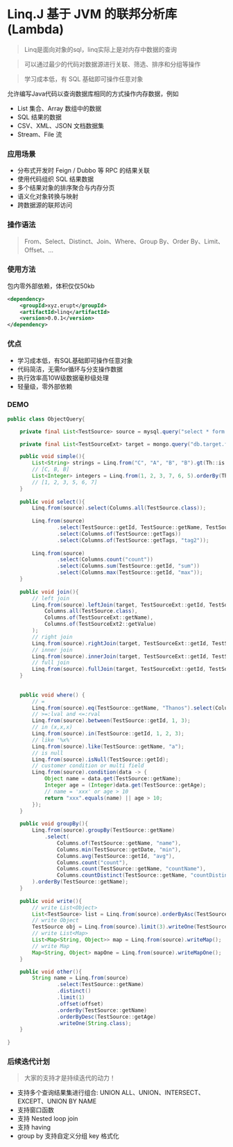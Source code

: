# Linq.J 基于 JVM 的联邦分析库 (Lambda)
> Linq是面向对象的sql，linq实际上是对内存中数据的查询

> 可以通过最少的代码对数据源进行关联、筛选、排序和分组等操作

> 学习成本低，有 SQL 基础即可操作任意对象

允许编写Java代码以查询数据库相同的方式操作内存数据，例如
- List 集合、Array 数组中的数据
- SQL 结果的数据
- CSV、XML、JSON 文档数据集
- Stream、File 流

### 应用场景
- 分布式开发时 Feign / Dubbo 等 RPC 的结果关联
- 使用代码组织 SQL 结果数据
- 多个结果对象的排序聚合与内存分页
- 语义化对象转换与映射
- 跨数据源的联邦访问

### 操作语法
> From、Select、Distinct、Join、Where、Group By、Order By、Limit、Offset、...

### 使用方法
包内零外部依赖，体积仅仅50kb
```xml
<dependency>
    <groupId>xyz.erupt</groupId>
    <artifactId>linq</artifactId>
    <version>0.0.1</version>
</dependency>
```

### 优点

- 学习成本低，有SQL基础即可操作任意对象
- 代码简洁，无需for循环与分支操作数据
- 执行效率高10W级数据毫秒级处理
- 轻量级，零外部依赖

### DEMO

```java
public class ObjectQuery{

    private final List<TestSource> source = mysql.query("select * form source");

    private final List<TestSourceExt> target = mongo.query("db.target.find()");

    public void simple(){
        List<String> strings = Linq.from("C", "A", "B", "B").gt(Th::is, "A").orderByDesc(Th::is).write(String.class);
        // [C, B, B]
        List<Integer> integers = Linq.from(1, 2, 3, 7, 6, 5).orderBy(Th::is).write(Integer.class);
        // [1, 2, 3, 5, 6, 7]
    }
    
    public void select(){
        Linq.from(source).select(Columns.all(TestSource.class));
        
        Linq.from(source)
                .select(TestSource::getId, TestSource::getName, TestSource::getDate)
                .select(Columns.of(TestSource::getTags))
                .select(Columns.of(TestSource::getTags, "tag2"));
        
        Linq.from(source)
                .select(Columns.count("count"))
                .select(Columns.sum(TestSource::getId, "sum"))
                .select(Columns.max(TestSource::getId, "max"));
    }
    
    public void join(){
        // left join
        Linq.from(source).leftJoin(target, TestSourceExt::getId, TestSource::getId).select(
            Columns.all(TestSource.class),
            Columns.of(TestSourceExt::getName),
            Columns.of(TestSourceExt2::getValue)
        );
        // right join
        Linq.from(source).rightJoin(target, TestSourceExt::getId, TestSource::getId);
        // inner join
        Linq.from(source).innerJoin(target, TestSourceExt::getId, TestSource::getId);
        // full join
        Linq.from(source).fullJoin(target, TestSourceExt::getId, TestSource::getId);
    }
    
    
    public void where() {
        // =
        Linq.from(source).eq(TestSource::getName, "Thanos").select(Columns.count(countAlias)).writeOne(Integer.class);
        // >=:lval and <=:rval
        Linq.from(source).between(TestSource::getId, 1, 3);
        // in (x,x,x)
        Linq.from(source).in(TestSource::getId, 1, 2, 3);
        // like '%x%'
        Linq.from(source).like(TestSource::getName, "a");
        // is null
        Linq.from(source).isNull(TestSource::getId);
        // customer condition or multi field
        Linq.from(source).condition(data -> {
            Object name = data.get(TestSource::getName);
            Integer age = (Integer)data.get(TestSource::getAge);
            // name = 'xxx' or age > 10
            return "xxx".equals(name) || age > 10;
        });
    }
    
    public void groupBy(){
        Linq.from(source).groupBy(TestSource::getName)
            .select(
                Columns.of(TestSource::getName, "name"),
                Columns.min(TestSource::getDate, "min"),
                Columns.avg(TestSource::getId, "avg"),
                Columns.count("count"),
                Columns.count(TestSource::getName, "countName"),
                Columns.countDistinct(TestSource::getName, "countDistinct")
        ).orderBy(TestSource::getName);
    }
    
    public void write(){
        // write List<Object>
        List<TestSource> list = Linq.from(source).orderByAsc(TestSource::getDate).write(TestSource.class);
        // write Object
        TestSource obj = Linq.from(source).limit(3).writeOne(TestSource.class);
        // write List<Map>
        List<Map<String, Object>> map = Linq.from(source).writeMap();
        // write Map
        Map<String, Object> mapOne = Linq.from(source).writeMapOne();
    }

    public void other(){
        String name = Linq.from(source)
                .select(TestSource::getName)
                .distinct()
                .limit(1)
                .offset(offset)
                .orderBy(TestSource::getName)
                .orderByDesc(TestSource::getAge)
                .writeOne(String.class);
    }
    
}

```

### 后续迭代计划
> 大家的支持才是持续迭代的动力！

- 支持多个查询结果集进行组合: UNION ALL、UNION、INTERSECT、EXCEPT、UNION BY NAME
- 支持窗口函数
- 支持 Nested loop join
- 支持 having
- group by 支持自定义分组 key 格式化